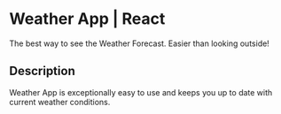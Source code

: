 # Weather App | React

The best way to see the Weather Forecast. Easier than looking outside!

## Description

Weather App is exceptionally easy to use and keeps you up to date with current weather conditions.
